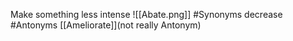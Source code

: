 Make something less intense
![[Abate.png]]
#Synonyms decrease
#Antonyms [[Ameliorate]](not really Antonym)
